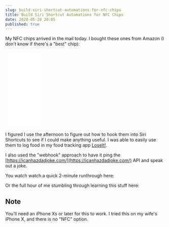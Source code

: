 ```yaml
---
slug: build-siri-shortcut-automations-for-nfc-chips
title: Build Siri Shortcut Automations for NFC Chips
date: 2020-05-28 20:05
published: true
---
```


My NFC chips arrived in the mail today. I bought these ones from Amazon (I don't know if there's a "best" chip):

<iframe style="width:120px;height:240px;" marginwidth="0" marginheight="0" scrolling="no" frameborder="0" src="//ws-na.amazon-adsystem.com/widgets/q?ServiceVersion=20070822&OneJS=1&Operation=GetAdHtml&MarketPlace=US&source=ss&ref=as_ss_li_til&ad_type=product_link&tracking_id=flyoasac-20&language=en_US&marketplace=amazon&region=US&placement=B0727NYX3B&asins=B0727NYX3B&linkId=6f0265d57d136490a0aec0b9f34f7b37&show_border=true&link_opens_in_new_window=true"></iframe>

I figured I use the afternoon to figure out how to hook them into Siri Shortcuts to see if I could make anything useful. I was able to easily use them to log food in my food tracking app [LoseIt!](https://apps.apple.com/us/app/lose-it-calorie-counter/id297368629).

I also used the "webhook" approach to have it ping the [https://icanhazdadjoke.com/](https://icanhazdadjoke.com/) API and speak out a joke.

You watch watch a quick 2-minute runthrough here:

<YoutubeEmbed slug="dXXyFJF9Cds"/>


Or the full hour of me stumbling through learning this stuff here:


<TwitchEmbed id="634779390"/>

## Note

You'll need an iPhone Xs or later for this to work. I tried this on
my wife's iPhone X, and there is no "NFC" option.